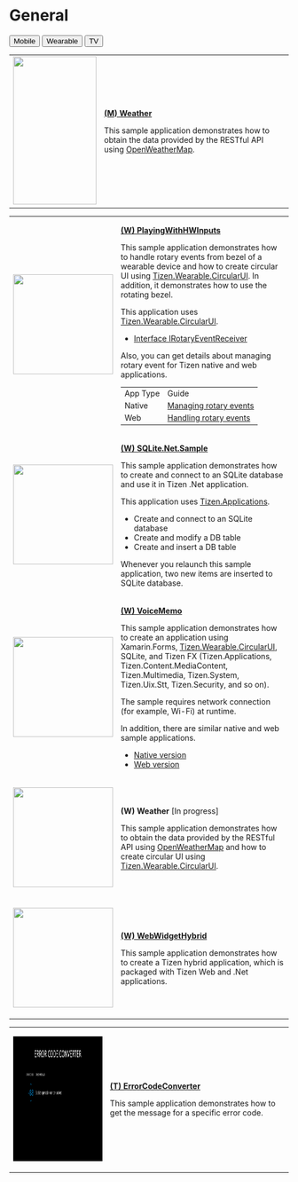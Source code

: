 # General

<!--
For MD:
-->

<link href="../css/dotnet-samples.css" ref="stylesheet">

<!--
for TD:

<style type="text/css">
    Please copy dotnet-samples.css and paste it here
</script>
-->

<div class="sampletab">
<button class="tablinks" onclick="openProfile(event, 'Mobile')" id="defaultOpen">Mobile</button> <button class="tablinks" onclick="openProfile(event, 'Wearable')">Wearable</button> <button class="tablinks" onclick="openProfile(event, 'TV')">TV</button>
</div>

<!-- Tab content -->
<div class="tabcontent" id="Mobile">
<table>
	<tbody>
		<tr>
			<td><img alt="" height="267" src="media/m37weather.png" width="150"/></td>
			<td>
			<p><a href="https://github.com/Samsung/Tizen-CSharp-Samples/tree/master/Mobile/Weather" target="_blank"><strong>(M) Weather</strong></a></p>
			<p>This sample application demonstrates how to obtain the data provided by the RESTful API using <a href="https://openweathermap.org/" target="_blank">OpenWeatherMap</a>.</p>
			</td>
		</tr>
	</tbody>
</table>
</div>

<div class="tabcontent" id="Wearable">
<table>
	<tbody>
		<tr>
			<td><img alt="" height="180" src="media/wplayingwithhwInputs.png" width="180"/></td>
			<td>
                        <p><a href="https://github.com/Samsung/Tizen-CSharp-Samples/tree/master/Wearable/PlayingWithHWInputs" target="_blank"><strong>(W) PlayingWithHWInputs</strong></a></p>
			<p>This sample application demonstrates how to handle rotary events from bezel of a wearable device and how to create circular UI using <a href="https://samsung.github.io/Tizen.CircularUI/api/index.html" target="_blank">Tizen.Wearable.CircularUI</a>. In addition, it demonstrates how to use the rotating bezel.</p>
			<p>This application uses <a href="https://samsung.github.io/Tizen.CircularUI/api/index.html" target="_blank">Tizen.Wearable.CircularUI</a>.<br>
			<ul>
				<li><a href="https://samsung.github.io/Tizen.CircularUI/api/Tizen.Wearable.CircularUI.Forms.IRotaryEventReceiver.html" target="_blank">Interface IRotaryEventReceiver</a></li>
			</ul></p>
			<p>Also, you can get details about managing rotary event for Tizen native and web applications.</p>
			<table>
				<tbody>
				<tr>
					<td>App Type</td>
					<td>Guide</td>
				</tr>
				<tr>
					<td>Native</td>
					<td><a href="../../../native/guides/ui/efl/rotary-events.md" target="_blank">Managing rotary events</a></td>
				</tr>
				<tr>
					<td>Web</td>
					<td><a href="../../../web/guides/tau/tau-rotary.md" target="_blank">Handling rotary events</a></td>
				</tr>
				</tbody>
			</table>
			</td>
		</tr>
		<tr>
			<td><img alt="" height="180" src="media/wsqlite.png" width="180"/></td>
			<td>
                        <p><a href="https://github.com/Samsung/Tizen-CSharp-Samples/tree/master/Wearable/SQLite.NET.Sample" target="_blank"><strong>(W) SQLite.Net.Sample</strong></a></p>
			<p>This sample application demonstrates how to create and connect to an SQLite database and use it in Tizen .Net application.</p>
			<p>This application uses <a href="https://samsung.github.io/TizenFX/latest/api/Tizen.Applications.html" target="_blank">Tizen.Applications</a>.<br>
			<ul>
				<li>Create and connect to an SQLite database</li>
				<li>Create and modify a DB table</li>
				<li>Create and insert a DB table</li>
			</ul></p>
			<p>Whenever you relaunch this sample application, two new items are inserted to SQLite database.</p>
			</td>
		</tr>
		<tr>
			<td>
			<p><img alt="" height="180" src="media/w4voicememo.png" width="180" /></p>
			</td>
			<td>
                        <p><a href="https://github.com/Samsung/Tizen-CSharp-Samples/tree/master/Wearable/VoiceMemo" target="_blank"><strong>(W) VoiceMemo</strong></a></p>
			<p>This sample application demonstrates how to create an application using Xamarin.Forms, <a href="https://samsung.github.io/Tizen.CircularUI/api/index.html" target="_blank">Tizen.Wearable.CircularUI</a>, SQLite, and Tizen FX (Tizen.Applications, Tizen.Content.MediaContent, Tizen.Multimedia, Tizen.System, Tizen.Uix.Stt, Tizen.Security, and so on).</p>
			<p>The sample requires network connection (for example, Wi-Fi) at runtime.</p>
			<p>In addition, there are similar native and web sample applications.<br>
			<ul>
				<li><a href="https://developer.tizen.org/development/sample/native/UI/%28Circle%29_Voice_Memo" target="_blank">Native version</a></li>
				<li><a href="https://developer.tizen.org/development/sample/web/UI/Voice_Memo_UI" target="_blank">Web version</a></li>
			</ul></p>
			</td>
		</tr>
		<tr>
			<td>
			<p><img alt="" height="180" src="media/wweatherapp.png" width="180" /></p>
			</td>
			<td>
			<p><strong>(W) Weather</strong> [In progress]</p>
			<p>This sample application demonstrates how to obtain the data provided by the RESTful API using <a href="https://openweathermap.org/" target="_blank">OpenWeatherMap</a> and how to create circular UI using <a href="https://samsung.github.io/Tizen.CircularUI/api/index.html" target="_blank">Tizen.Wearable.CircularUI</a>.</p>
			</td>
		</tr>
		<tr>
			<td>
			<p><img alt="" height="180" src="media/wwebwidgethybrid.png" width="180" /></p>
			</td>
			<td>
                        <p><a href="https://github.com/Samsung/Tizen-CSharp-Samples/tree/master/Wearable/WebWidgetHybrid" target="_blank"><strong>(W) WebWidgetHybrid</strong></a></p>
			<p>This sample application demonstrates how to create a Tizen hybrid application, which is packaged with Tizen Web and .Net applications.</p>
			</td>
		</tr>
	</tbody>
</table>
</div>
<div class="tabcontent" id="TV">
<table>
        <tbody>
                <tr>
                        <td>
                        <p><img alt="" height="225" src="media/tv25errorcodeconverter.png" width="400" /></p>
                        </td>
                        <td>
                        <p><a href="https://github.com/Samsung/Tizen-CSharp-Samples/tree/master/TV/ErrorCodeConverter" target="_blank"><strong>(T) ErrorCodeConverter</strong></a></p>
                        <p>This sample application demonstrates how to get the message for a specific error code.</p>
                        </td>
                </tr>
        </tbody>
</table>

</div>

<!--
For MD:
-->
<script src="../js/dotnet-samples.js"></script>

<!--
for TD:

<script>
  Please copy dotnet-samples.js and paste it here
</script>
-->
